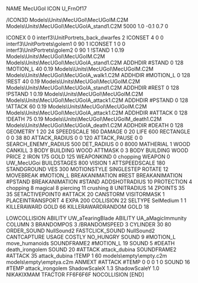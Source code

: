 NAME MecUGoI
ICON U_FrnOf17

/ICON3D Models\Units\MecUGoI\MecUGoIM.C2M Models\Units\MecUGoI\MecUGoIA_stand1.C2M 5000 1.0 -0.1 0.7 0 

ICONEX 0 0 interf3\UnitPortrets\_back_dwarfes 2
ICONSET 4 0 0 interf3\UnitPortrets\golem1 0 90 1
ICONSET 1 0 0 interf3\UnitPortrets\golem2 0 90 1
!STAND          1 0.19  Models\Units\MecUGoI\MecUGoIM.C2M Models\Units\MecUGoI\MecUGoIA_stand1.C2M
ADDHDIR #STAND 0 128
!MOTION_L      40 0.19  Models\Units\MecUGoI\MecUGoIM.C2M Models\Units\MecUGoI\MecUGoIA_walk1.C2M
ADDHDIR #MOTION_L 0 128
!REST          40 0.19  Models\Units\MecUGoI\MecUGoIM.C2M Models\Units\MecUGoI\MecUGoIA_stand1.C2M
ADDHDIR #REST 0 128
!PSTAND        1  0.19  Models\Units\MecUGoI\MecUGoIM.C2M Models\Units\MecUGoI\MecUGoIA_attack1.C2M
ADDHDIR #PSTAND 0 128 
!ATTACK        60 0.19  Models\Units\MecUGoI\MecUGoIM.C2M Models\Units\MecUGoI\MecUGoIA_attack1.C2M
ADDHDIR #ATTACK 0 128
!DEATH         75 0.19  Models\Units\MecUGoI\MecUGoIM_death1.C2M Models\Units\MecUGoI\MecUGoIA_death1.C2M
ADDHDIR #DEATH 0 128
GEOMETRY 1 20 24
SPEEDSCALE 160
DAMAGE   0 20
LIFE     600
RECTANGLE 0 0 38 80
ATTACK_RADIUS 0 0 120
ATTACK_PAUSE 0 0
SEARCH_ENEMY_RADIUS 500
DET_RADIUS 0 0 8000
MATHERIAL 1 WOOD
CANKILL 3 BODY BUILDING WOOD
ATTMASK 0 3 BODY BUILDING WOOD 
PRICE 2 IRON 175 GOLD 125
WEAPONKIND 0 chopping
WEAPON 0 UW_MecUGoi
BUILDSTAGES 800
VISION 1
ATTSPEEDSCALE 180
STANDGROUND
VES 300
MOTIONSTYLE SINGLESTEP
ROTATE 12
MOVEBREAK #MOTION_L
BREAKANIMATION #REST
BREAKANIMATION #PSTAND
BREAKANIMATION #STAND
ADDSHOTRADIUS 10
PROTECTION 4 chopping 8 magical 8 piercing 11 crushing 8
UNITRADIUS 14
ZPOINTS 35 35
SETACTIVEPOINT0 #ATTACK 20
CANSTORM
VISITORMASK 1
PLACEINTRANSPORT 4
EXPA 200 
COLLISION 22
SELTYPE SelMedium 1 1
KILLERAWARD             GOLD 66
KILLERAWARDRANDOM       GOLD 18

LOWCOLLISION
ABILITY UW_aTearingBlade
ABILITY	UA_aMagicImmunity
COLUMN 3
BRANDOMPOS 3
/BRANDOMSPEED 3
CYLINDER 30 80
ORDER_SOUND NullSound2
FASTCLICK_SOUND NullSound2
CANTCAPTURE
USAGE COSTLY
NO_HUNGRY
SOUND 9 #MOTION_L move_humanoids
SOUNDFRAME2 #MOTION_L 19
SOUND 5 #DEATH death_irongolem
SOUND 20 #ATTACK attack_dubina
SOUNDFRAME2 #ATTACK 35 attack_dubina
!TEMP  1 60 models\empty\empty.c2m models\empty\emptya.c2m
ANMEXT #ATTACK #TEMP 0 0 0 1 0
SOUND 16 #TEMP attack_irongolem
ShadowScaleX 1.3
ShadowScaleY 1.0
NIKAKIXMAM
TFACTOR FF6F6F6F
NOCOLLISION
[END]
